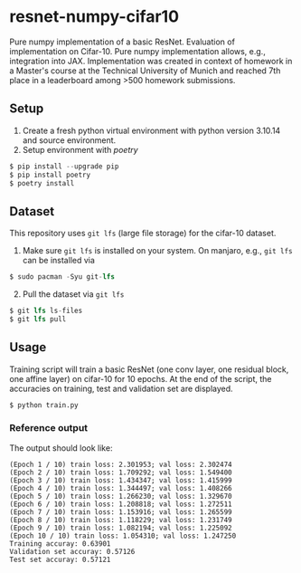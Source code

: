# resnet-numpy-cifar10

Pure numpy implementation of a basic ResNet. Evaluation of implementation on Cifar-10. Pure numpy implementation allows, e.g., integration into JAX. Implementation was created in context of homework in a Master's course at the Technical University of Munich and reached 7th place in a leaderboard among >500 homework submissions.

## Setup

1. Create a fresh python virtual environment with python version 3.10.14 and source environment.
2. Setup environment with _poetry_

```s
$ pip install --upgrade pip
$ pip install poetry
$ poetry install
```

## Dataset

This repository uses `git lfs` (large file storage) for the cifar-10 dataset. 

1. Make sure `git lfs` is installed on your system. On manjaro, e.g., `git lfs` can be installed via

```s
$ sudo pacman -Syu git-lfs
```

2. Pull the dataset via `git lfs`

```s
$ git lfs ls-files
$ git lfs pull
```

## Usage

Training script will train a basic ResNet (one conv layer, one residual block, one affine layer) on cifar-10 for 10 epochs. At the end of the script, the accuracies on training, test and validation set are displayed.

```s
$ python train.py
```

### Reference output

The output should look like:

```
(Epoch 1 / 10) train loss: 2.301953; val loss: 2.302474
(Epoch 2 / 10) train loss: 1.709292; val loss: 1.549400
(Epoch 3 / 10) train loss: 1.434347; val loss: 1.415999
(Epoch 4 / 10) train loss: 1.344497; val loss: 1.408266
(Epoch 5 / 10) train loss: 1.266230; val loss: 1.329670
(Epoch 6 / 10) train loss: 1.208818; val loss: 1.272511
(Epoch 7 / 10) train loss: 1.153916; val loss: 1.265599
(Epoch 8 / 10) train loss: 1.118229; val loss: 1.231749
(Epoch 9 / 10) train loss: 1.082194; val loss: 1.225092
(Epoch 10 / 10) train loss: 1.054310; val loss: 1.247250
Training accuray: 0.63901
Validation set accuray: 0.57126
Test set accuray: 0.57121
```
